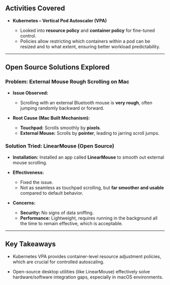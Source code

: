 
## Activities Covered

- **Kubernetes – Vertical Pod Autoscaler (VPA)**
    
    - Looked into **resource policy** and **container policy** for fine-tuned control.        
    - Policies allow restricting which containers within a pod can be resized and to what extent, ensuring better workload predictability.

---
## Open Source Solutions Explored

### Problem: External Mouse Rough Scrolling on Mac

- **Issue Observed:**
    
    - Scrolling with an external Bluetooth mouse is **very rough**, often jumping randomly backward or forward.
        
- **Root Cause (Mac Built Mechanism):**

    - **Touchpad:** Scrolls smoothly by **pixels**.        
    - **External Mouse:** Scrolls by **pointer**, leading to jarring scroll jumps.

### Solution Tried: **LinearMouse (Open Source)**

- **Installation:** Installed an app called **LinearMouse** to smooth out external mouse scrolling.
    
- **Effectiveness:**
    
    - Fixed the issue.        
    - Not as seamless as touchpad scrolling, but **far smoother and usable** compared to default behavior.
        
- **Concerns:**
    
    - **Security:** No signs of data sniffing.
    - **Performance:** Lightweight, requires running in the background all the time to remain effective, which is acceptable.
---
## Key Takeaways
 
- Kubernetes VPA provides container-level resource adjustment policies, which are crucial for controlled autoscaling.
    
- Open-source desktop utilities (like LinearMouse) effectively solve hardware/software integration gaps, especially in macOS environments.

